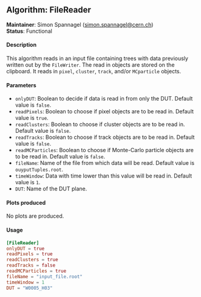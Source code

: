 ## Algorithm: FileReader
**Maintainer**: Simon Spannagel (<simon.spannagel@cern.ch>)   
**Status**: Functional   

#### Description
This algorithm reads in an input file containing trees with data previously written out by the `FileWriter`. The read in objects are stored on the clipboard. It reads in `pixel`, `cluster`, `track`, and/or `MCparticle` objects.

#### Parameters
* `onlyDUT`: Boolean to decide if data is read in from only the DUT. Default value is `false`.
* `readPixels`: Boolean to choose if pixel objects are to be read in. Default value is `true`.
* `readClusters`: Boolean to choose if cluster objects are to be read in. Default value is `false`.
* `readTracks`: Boolean to choose if track objects are to be read in. Default value is `false`.
* `readMCParticles`: Boolean to choose if Monte-Carlo particle objects are to be read in. Default value is `false`.
* `fileName`: Name of the file from which data will be read. Default value is `ouyputTuples.root`.
* `timeWindow`: Data with time lower than this value will be read in. Default value is `1`.
* `DUT`: Name of the DUT plane.

#### Plots produced
No plots are produced. 

#### Usage
```toml
[FileReader]
onlyDUT = true
readPixels = true
readClusters = true
readTracks = false
readMCParticles = true
fileName = "input_file.root"
timeWindow = 1
DUT = "W0005_H03"
```
